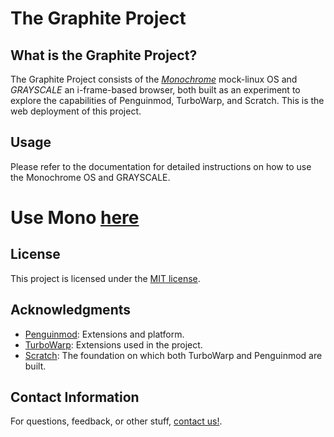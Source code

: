 # The Graphite Project
## What is the Graphite Project?
The Graphite Project consists of the [*Monochrome*](monodocs.md) mock-linux OS and *GRAYSCALE* an i-frame-based browser, both built as an experiment to explore the capabilities of Penguinmod, TurboWarp, and Scratch.
This is the web deployment of this project.

## Usage

Please refer to the documentation for detailed instructions on how to use the Monochrome OS and GRAYSCALE.

# Use Mono [here](mono.html)

## License

This project is licensed under the [MIT license](LICENSE.md).

## Acknowledgments

- [Penguinmod](https://penguinmod.site): Extensions and platform.
- [TurboWarp](https://turbowarp.org): Extensions used in the project.
- [Scratch](https://scratch.mit.edu): The foundation on which both TurboWarp and Penguinmod are built.

## Contact Information

For questions, feedback, or other stuff, [contact us!](https://graphiteweb.github.io/contact).

